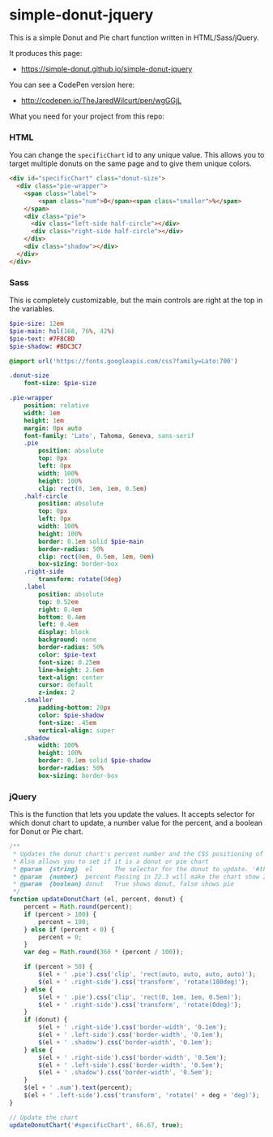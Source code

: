# simple-donut-jquery

This is a simple Donut and Pie chart function written in HTML/Sass/jQuery.

It produces this page:

* https://simple-donut.github.io/simple-donut-jquery

You can see a CodePen version here:

* http://codepen.io/TheJaredWilcurt/pen/wgGGjL

What you need for your project from this repo:

### HTML

You can change the `specificChart` id to any unique value. This allows you to target multiple donuts on the same page and to give them unique colors.

```html
<div id="specificChart" class="donut-size">
  <div class="pie-wrapper">
    <span class="label">
        <span class="num">0</span><span class="smaller">%</span>
    </span>
    <div class="pie">
      <div class="left-side half-circle"></div>
      <div class="right-side half-circle"></div>
    </div>
    <div class="shadow"></div>
  </div>
</div>
```

### Sass

This is completely customizable, but the main controls are right at the top in the variables.

```sass
$pie-size: 12em
$pie-main: hsl(168, 76%, 42%)
$pie-text: #7F8C8D
$pie-shadow: #BDC3C7

@import url('https://fonts.googleapis.com/css?family=Lato:700')

.donut-size
    font-size: $pie-size

.pie-wrapper
    position: relative
    width: 1em
    height: 1em
    margin: 0px auto
    font-family: 'Lato', Tahoma, Geneva, sans-serif
    .pie
        position: absolute
        top: 0px
        left: 0px
        width: 100%
        height: 100%
        clip: rect(0, 1em, 1em, 0.5em)
    .half-circle
        position: absolute
        top: 0px
        left: 0px
        width: 100%
        height: 100%
        border: 0.1em solid $pie-main
        border-radius: 50%
        clip: rect(0em, 0.5em, 1em, 0em)
        box-sizing: border-box
    .right-side
        transform: rotate(0deg)
    .label
        position: absolute
        top: 0.52em
        right: 0.4em
        bottom: 0.4em
        left: 0.4em
        display: block
        background: none
        border-radius: 50%
        color: $pie-text
        font-size: 0.25em
        line-height: 2.6em
        text-align: center
        cursor: default
        z-index: 2
    .smaller
        padding-bottom: 20px
        color: $pie-shadow
        font-size: .45em
        vertical-align: super
    .shadow
        width: 100%
        height: 100%
        border: 0.1em solid $pie-shadow
        border-radius: 50%
        box-sizing: border-box
```

### jQuery

This is the function that lets you update the values. It accepts selector for which donut chart to update, a number value for the percent, and a boolean for Donut or Pie chart.

```js
/**
 * Updates the donut chart's percent number and the CSS positioning of the progress bar.
 * Also allows you to set if it is a donut or pie chart
 * @param  {string}  el      The selector for the donut to update. '#thing'
 * @param  {number}  percent Passing in 22.3 will make the chart show 22%
 * @param  {boolean} donut   True shows donut, false shows pie
 */
function updateDonutChart (el, percent, donut) {
    percent = Math.round(percent);
    if (percent > 100) {
        percent = 100;
    } else if (percent < 0) {
        percent = 0;
    }
    var deg = Math.round(360 * (percent / 100));

    if (percent > 50) {
        $(el + ' .pie').css('clip', 'rect(auto, auto, auto, auto)');
        $(el + ' .right-side').css('transform', 'rotate(180deg)');
    } else {
        $(el + ' .pie').css('clip', 'rect(0, 1em, 1em, 0.5em)');
        $(el + ' .right-side').css('transform', 'rotate(0deg)');
    }
    if (donut) {
        $(el + ' .right-side').css('border-width', '0.1em');
        $(el + ' .left-side').css('border-width', '0.1em');
        $(el + ' .shadow').css('border-width', '0.1em');
    } else {
        $(el + ' .right-side').css('border-width', '0.5em');
        $(el + ' .left-side').css('border-width', '0.5em');
        $(el + ' .shadow').css('border-width', '0.5em');
    }
    $(el + ' .num').text(percent);
    $(el + ' .left-side').css('transform', 'rotate(' + deg + 'deg)');
}

// Update the chart
updateDonutChart('#specificChart', 66.67, true);
```

